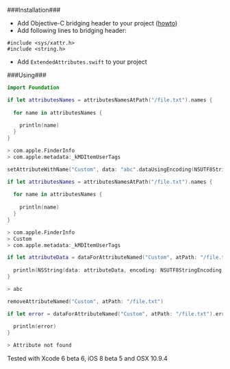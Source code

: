 ###Installation###

- Add Objective-C bridging header to your project ([howto](http://stackoverflow.com/questions/24002369/how-to-call-objective-c-code-from-swift))
- Add following lines to bridging header:
```
#include <sys/xattr.h>
#include <string.h>
```
- Add ```ExtendedAttributes.swift``` to your project

###Using###

```swift
import Foundation

if let attributesNames = attributesNamesAtPath("/file.txt").names {
  
  for name in attributesNames {
    
    println(name)
  }
}

> com.apple.FinderInfo
> com.apple.metadata:_kMDItemUserTags

setAttributeWithName("Custom", data: "abc".dataUsingEncoding(NSUTF8StringEncoding, allowLossyConversion: false)!, atPath: "/file.txt")

if let attributesNames = attributesNamesAtPath("/file.txt").names {
  
  for name in attributesNames {
    
    println(name)
  }
}

> com.apple.FinderInfo
> Custom
> com.apple.metadata:_kMDItemUserTags

if let attributeData = dataForAttributeNamed("Custom", atPath: "/file.txt").data {
  
  println(NSString(data: attributeData, encoding: NSUTF8StringEncoding))
}

> abc

removeAttributeNamed("Custom", atPath: "/file.txt")

if let error = dataForAttributeNamed("Custom", atPath: "/file.txt").error {
  
  println(error)
}

> Attribute not found
```
Tested with Xcode 6 beta 6, iOS 8 beta 5 and OSX 10.9.4
